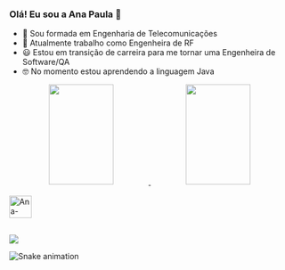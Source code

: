 ### Olá! Eu sou a Ana Paula 🤗


- 📡 Sou formada em Engenharia de Telecomunicações
- 📶 Atualmente trabalho como Engenheira de RF
- 😃 Estou em transição de carreira para me tornar uma Engenheira de Software/QA
- 🤓 No momento estou aprendendo a linguagem Java

<div align="center">
  <a href="https://github.com/anapaulasvb">
  <img width="48%" height="180em" src="https://github-readme-stats.vercel.app/api?username=anapaulasvb&show_icons=true&theme=dracula&include_all_commits=true&count_private=true"/>
  <img width="48%" height="180em" src="https://github-readme-stats.vercel.app/api/top-langs/?username=anapaulasvb&layout=compact&langs_count=7&theme=dracula"/>
</div>
  
  
<div style="display: inline_block"><br>
  <img align="center" alt="Ana-Java" height="40" width="40" src="https://cdn.jsdelivr.net/gh/devicons/devicon/icons/java/java-original.svg">
</div>
  
  ##
  
<div> 
  <a href="https://www.linkedin.com/in/ana-paula-silva-de-vilas-boas/" target="_blank"><img src="https://img.shields.io/badge/-LinkedIn-%230077B5?style=for-the-badge&logo=linkedin&logoColor=white" target="_blank"></a>  

  ![Snake animation](https://github.com/anapaulasvb/anapaulasvb/blob/output/github-contribution-grid-snake.svg)
</div>
